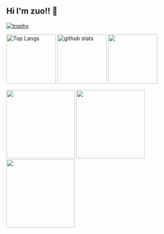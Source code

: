 ## Hi I'm zuo!! 👋

[![trophy](https://github-profile-trophy.vercel.app/?username=zuoboo&theme=onedark)](https://github.com/zuoboo/github-profile-trophy)
<p align="left"> 
  <img alt="Top Langs" height="130px" src="https://github-readme-stats.vercel.app/api/top-langs/?username=zuoboo&layout=compact&show_icons=true&theme=tokyonight&hide=css" />
  <img alt="github stats" height="130px" src="https://github-readme-stats.vercel.app/api?username=zuoboo&theme=tokyonight&show_icons=ture&count_private=true" />
    <img height="130px" src="http://github-profile-summary-cards.vercel.app/api/cards/profile-details?username=zuoboo&theme=tokyonight" />
</p>
<p align="left"> 
  <img height="180px" src="http://github-profile-summary-cards.vercel.app/api/cards/repos-per-language?username=zuoboo&theme=tokyonight" />
  <img height="180px" src="http://github-profile-summary-cards.vercel.app/api/cards/stats?username=zuoboo&theme=tokyonight&count_private=true" />
    <img height="180px" src="http://github-profile-summary-cards.vercel.app/api/cards/productive-time?username=zuoboo&theme=tokyonight&utcOffset=8" />
</p>

